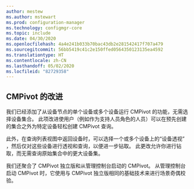 ```yaml
---
author: mestew
ms.author: mstewart
ms.prod: configuration-manager
ms.technology: configmgr-core
ms.topic: include
ms.date: 04/30/2020
ms.openlocfilehash: 4a4e241b033b70bac43db2e281542417f707a479
ms.sourcegitcommit: 56bb5419c41c2e150ffed0564350123135ea4592
ms.translationtype: HT
ms.contentlocale: zh-CN
ms.lasthandoff: 05/02/2020
ms.locfileid: "82729358"
---
```

## <a name="improvements-to-cmpivot"></a>CMPivot 的改进

<!--6518631-->

我们已经添加了从设备节点的单个设备或多个设备运行 CMPivot 的功能，无需选择设备集合。 此项改进使用户（例如作为支持人员角色的人员）可以在预先创建的集合之外为特定设备轻松创建 CMPivot 查询。

此外，在查询列表视图中返回设备时，可以选择一个或多个设备上的“设备透视”  ，然后仅对这些设备进行透视和查询，以便进一步钻取。 此更改允许你进行钻取，而无需查询原始集合中的更大设备集。

我们还聚合了 CMPivot 独立版和从管理控制台启动的 CMPivot。 从管理控制台启动 CMPivot 时，它使用与 CMPivot 独立版相同的基础技术来进行场景奇偶校验。
